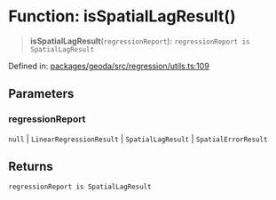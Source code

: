 # Function: isSpatialLagResult()

> **isSpatialLagResult**(`regressionReport`): `regressionReport is SpatialLagResult`

Defined in: [packages/geoda/src/regression/utils.ts:109](https://github.com/GeoDaCenter/openassistant/blob/994a31d776db171047aa7cd650eb798b5317f644/packages/geoda/src/regression/utils.ts#L109)

## Parameters

### regressionReport

`null` | `LinearRegressionResult` | `SpatialLagResult` | `SpatialErrorResult`

## Returns

`regressionReport is SpatialLagResult`
